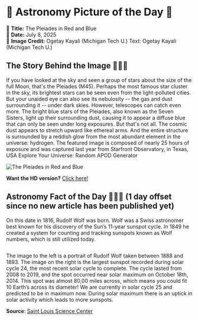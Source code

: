 # 🌌 Astronomy Picture of the Day 🌌
🔭 **Title:** The Pleiades in Red and Blue  
📅 **Date:** July 8, 2025  
📸 **Image Credit:** 
Ogetay Kayali
(Michigan Tech U.)
Text: 
Ogetay Kayali
(Michigan Tech U.)
  

## The Story Behind the Image 🧑‍🚀🔭
If you have looked at the sky and seen a group of stars about the size of the full Moon, that's the Pleiades (M45). Perhaps the most famous star cluster in the sky, its brightest stars can be seen even from the light-polluted cities. But your unaided eye can also see its nebulosity -- the gas and dust surrounding it -- under dark skies. However, telescopes can catch even more. The bright blue stars of the Pleiades, also known as the Seven Sisters, light up their surrounding dust, causing it to appear a diffuse blue that can only be seen under long exposures. But that's not all. The cosmic dust appears to stretch upward like ethereal arms. And the entire structure is surrounded by a reddish glow from the most abundant element in the universe: hydrogen. The featured image is composed of nearly 25 hours of exposure and was captured last year from Starfront Observatory, in Texas, USA  Explore Your Universe: Random APOD Generator

![The Pleiades in Red and Blue](https://apod.nasa.gov/apod/image/2507/Pleiades_Kayali_1080.jpg)

**Want the HD version?** [Click here!](https://apod.nasa.gov/apod/image/2507/Pleiades_Kayali_2560.jpg)

## Astronomy Fact of the Day 👩‍🚀🚀 (1 day offset since no new article has been published yet)
<p>On this date in 1816, Rudolf Wolf was born. Wolf was a Swiss astronomer best known for his discovery of the Sun’s 11-year sunspot cycle. In 1849 he created a system for counting and tracking sunspots known as Wolf numbers, which is still utilized today.</p>
<p><img src="https://www.slsc.org/wp-content/uploads/2025/07/jul-7.jpg" alt=""/></p>
<p>The image to the left is a portrait of Rudolf Wolf taken between 1888 and 1893. The image on the right is the largest sunspot recorded during solar cycle 24, the most recent solar cycle to complete. The cycle lasted from 2008 to 2019, and the spot occurred near solar maximum on October 18th, 2014. This spot was almost 80,00 miles across, which means you could fit 10 Earth’s across its diameter! We are currently in solar cycle 25 and predicted to be in maximum now. During solar maximum there is an uptick in solar activity which leads to more sunspots.</p>

**Source**: [Saint Louis Science Center](https://www.slsc.org/astronomy-fact-of-the-day-july-7-2025/)
